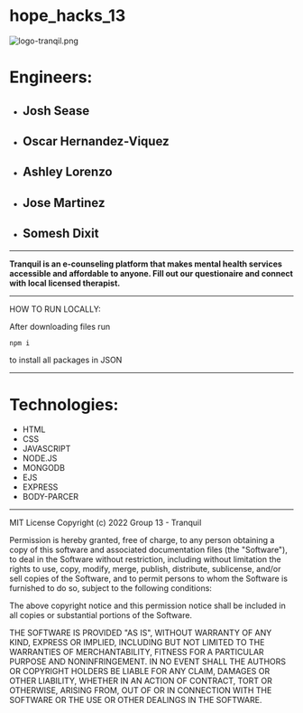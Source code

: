 # hope_hacks_13

![logo-tranqil.png](https://i.postimg.cc/K853QpwP/logo-tranqil.png)
<!-- [[/public/img/logo.svg|width=100px]] -->

# Engineers: # 
* ##  Josh Sease ##
* ## Oscar Hernandez-Viquez ##
* ## Ashley Lorenzo ##
* ## Jose Martinez ##
* ## Somesh Dixit ##
            
---

__Tranquil is an e-counseling platform that makes mental health services accessible and affordable to anyone. Fill out our questionaire and connect with local licensed therapist.__

---

HOW TO RUN LOCALLY: 

After downloading files run 

```console
npm i
```
to install all packages in JSON

---
# Technologies: #
* HTML
* CSS
* JAVASCRIPT
* NODE.JS
* MONGODB
* EJS
* EXPRESS
* BODY-PARCER

---

MIT License
Copyright (c) 2022 Group 13 - Tranquil

Permission is hereby granted, free of charge, to any person obtaining a copy
of this software and associated documentation files (the "Software"), to deal
in the Software without restriction, including without limitation the rights
to use, copy, modify, merge, publish, distribute, sublicense, and/or sell
copies of the Software, and to permit persons to whom the Software is
furnished to do so, subject to the following conditions:

The above copyright notice and this permission notice shall be included in all
copies or substantial portions of the Software.

THE SOFTWARE IS PROVIDED "AS IS", WITHOUT WARRANTY OF ANY KIND, EXPRESS OR
IMPLIED, INCLUDING BUT NOT LIMITED TO THE WARRANTIES OF MERCHANTABILITY,
FITNESS FOR A PARTICULAR PURPOSE AND NONINFRINGEMENT. IN NO EVENT SHALL THE
AUTHORS OR COPYRIGHT HOLDERS BE LIABLE FOR ANY CLAIM, DAMAGES OR OTHER
LIABILITY, WHETHER IN AN ACTION OF CONTRACT, TORT OR OTHERWISE, ARISING FROM,
OUT OF OR IN CONNECTION WITH THE SOFTWARE OR THE USE OR OTHER DEALINGS IN THE
SOFTWARE.

